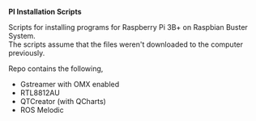 __PI Installation Scripts__
  
Scripts for installing programs for Raspberry Pi 3B+ on Raspbian Buster System.   
The scripts assume that the files weren't downloaded to the computer previously.  
  
Repo contains the following,
- Gstreamer with OMX enabled
- RTL8812AU
- QTCreator (with QCharts)
- ROS Melodic 

